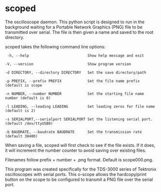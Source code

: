# scoped
The oscilloscope daemon.
This python script is designed to run in the background waiting for a Portable 
Network Graphics (PNG) file to be transmitted over serial.  The file is then given a
name and saved to the root directory.

scoped takes the following command line options:

`` -h, --help                           Show help message and exit``

``-V, --version                         Show program version``

``-d DIRECTORY, --directory DIRECTORY   Set the save directory/path``

``-p PREFIX, --prefix PREFIX            Set the file name prefix (default is scope``

``-n NUMBER, --number NUMBER            Set the starting file name number (default is 0)``

``-l LEADING, --leading LEADING         Set leading zeros for file name (default is 2)``

``-s SERIALPORT,--serialport SERIALPORT Set the listening serial port. (default /dev/ttyUSB0)``

``-b BAUDRATE, --baudrate BAUDRATE      Set the transmission rate (default 38400)``
  
When saving a file, scoped will first check to see if the file exists.  If it 
does, it will increment the number counter to avoid saving over existing files.

Filenames follow prefix + number + .png format.  Default is scope000.png.

This program was created specifically for the TDS-3000 series of Tektronix       
oscilloscopes with serial ports. This o-scope allows the hardcopy/print button on
the scope to be configured to transmit a PNG file over the serial port.
